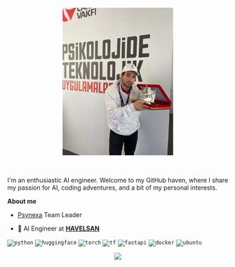 <p align="center"><a href="https://anuraghazra.github.io"><img width="50%" height="50%" alt="Hello, I'm Anurag. I do open source!" src="./me.jpeg" /></a></p>

<br />

I'm an enthusiastic AI engineer. Welcome to my GitHub haven, where I share my passion for AI, coding adventures, and a bit of my personal interests.


**About me**

- [Psynexa](https://www.psynexa.com/) Team Leader

- 💼 AI Engineer at <b>[HAVELSAN](https://www.havelsan.com/)</b>

<code><img height="50" alt="python" src="https://media4.giphy.com/media/KAq5w47R9rmTuvWOWa/giphy.gif"></code>
<code><img height="50" alt="huggingface" src="https://huggingface.co/datasets/HuggingfaceStore/images/resolve/main/animated-logo.gif"></code>
<code><img height="50" alt="torch" src="https://pytorch.org/assets/images/quantization-practice/hero.gif"></code>
<code><img height="50" alt="tf" src="https://miro.medium.com/v2/resize:fit:850/1*cWFpj7Fp3BgLRC-fz5KUpw.gif"></code>
<code><img height="50" alt="fastapi" src="https://habrastorage.org/webt/do/al/9r/doal9rooo82-mno5pquw8eeijcu.png"></code>
<code><img height="50" alt="docker" src="https://i.pinimg.com/originals/f5/5e/80/f55e8059ea945abfd6804b887dd4a0af.gif"></code>
<code><img height="50" alt="ubuntu" src="https://images-wixmp-ed30a86b8c4ca887773594c2.wixmp.com/f/0182a5cd-bef4-4ef8-b980-3fb20327f47e/d5t16np-ebddcf28-bbea-49f8-bcb8-b0f8bad442c5.gif?token=eyJ0eXAiOiJKV1QiLCJhbGciOiJIUzI1NiJ9.eyJzdWIiOiJ1cm46YXBwOjdlMGQxODg5ODIyNjQzNzNhNWYwZDQxNWVhMGQyNmUwIiwiaXNzIjoidXJuOmFwcDo3ZTBkMTg4OTgyMjY0MzczYTVmMGQ0MTVlYTBkMjZlMCIsIm9iaiI6W1t7InBhdGgiOiJcL2ZcLzAxODJhNWNkLWJlZjQtNGVmOC1iOTgwLTNmYjIwMzI3ZjQ3ZVwvZDV0MTZucC1lYmRkY2YyOC1iYmVhLTQ5ZjgtYmNiOC1iMGY4YmFkNDQyYzUuZ2lmIn1dXSwiYXVkIjpbInVybjpzZXJ2aWNlOmZpbGUuZG93bmxvYWQiXX0.kV5wQGbsFqfzZKZscXQQKQsQ-t4LMza2mzhetOeNFPI"></code>    

<div align="center"> <img src="https://komarev.com/ghpvc/?username=halilibr&color=blue&label=VISITORS" /> </div>
